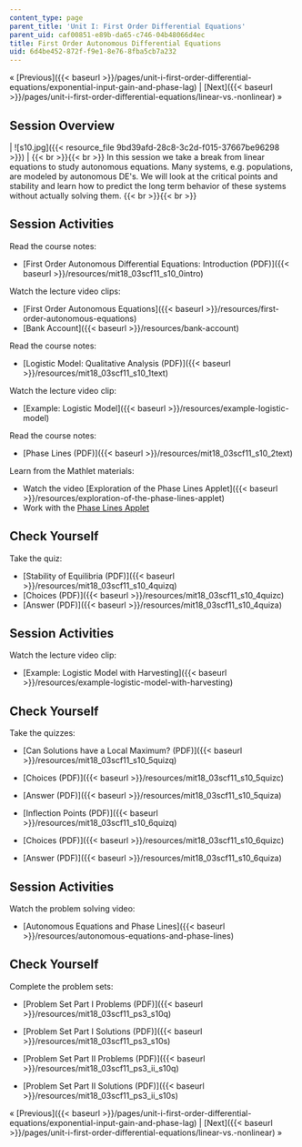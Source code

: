 ```yaml
---
content_type: page
parent_title: 'Unit I: First Order Differential Equations'
parent_uid: caf00851-e89b-da65-c746-04b48066d4ec
title: First Order Autonomous Differential Equations
uid: 6d4be452-872f-f9e1-8e76-8fba5cb7a232
---
```


« [Previous]({{< baseurl >}}/pages/unit-i-first-order-differential-equations/exponential-input-gain-and-phase-lag) | [Next]({{< baseurl >}}/pages/unit-i-first-order-differential-equations/linear-vs.-nonlinear) »

Session Overview
----------------

| ![s10.jpg]({{< resource_file 9bd39afd-28c8-3c2d-f015-37667be96298 >}}) |  {{< br >}}{{< br >}} In this session we take a break from linear equations to study autonomous equations. Many systems, e.g. populations, are modeled by autonomous DE's. We will look at the critical points and stability and learn how to predict the long term behavior of these systems without actually solving them. {{< br >}}{{< br >}}  

Session Activities
------------------

Read the course notes:

*   [First Order Autonomous Differential Equations: Introduction (PDF)]({{< baseurl >}}/resources/mit18_03scf11_s10_0intro)

Watch the lecture video clips:

*   [First Order Autonomous Equations]({{< baseurl >}}/resources/first-order-autonomous-equations)
*   [Bank Account]({{< baseurl >}}/resources/bank-account)

Read the course notes:

*   [Logistic Model: Qualitative Analysis (PDF)]({{< baseurl >}}/resources/mit18_03scf11_s10_1text)

Watch the lecture video clip:

*   [Example: Logistic Model]({{< baseurl >}}/resources/example-logistic-model)

Read the course notes:

*   [Phase Lines (PDF)]({{< baseurl >}}/resources/mit18_03scf11_s10_2text)

Learn from the Mathlet materials:

*   Watch the video [Exploration of the Phase Lines Applet]({{< baseurl >}}/resources/exploration-of-the-phase-lines-applet)
*   Work with the [Phase Lines Applet](/ans7870/18/18.03SC/phaseLines.html "Open in a new window.")

Check Yourself
--------------

Take the quiz:

*   [Stability of Equilibria (PDF)]({{< baseurl >}}/resources/mit18_03scf11_s10_4quizq)
*   [Choices (PDF)]({{< baseurl >}}/resources/mit18_03scf11_s10_4quizc)
*   [Answer (PDF)]({{< baseurl >}}/resources/mit18_03scf11_s10_4quiza)

Session Activities
------------------

Watch the lecture video clip:

*   [Example: Logistic Model with Harvesting]({{< baseurl >}}/resources/example-logistic-model-with-harvesting)

Check Yourself
--------------

Take the quizzes:

*   [Can Solutions have a Local Maximum? (PDF)]({{< baseurl >}}/resources/mit18_03scf11_s10_5quizq)
*   [Choices (PDF)]({{< baseurl >}}/resources/mit18_03scf11_s10_5quizc)
*   [Answer (PDF)]({{< baseurl >}}/resources/mit18_03scf11_s10_5quiza)
  
*   [Inflection Points (PDF)]({{< baseurl >}}/resources/mit18_03scf11_s10_6quizq)
*   [Choices (PDF)]({{< baseurl >}}/resources/mit18_03scf11_s10_6quizc)
*   [Answer (PDF)]({{< baseurl >}}/resources/mit18_03scf11_s10_6quiza)

Session Activities
------------------

Watch the problem solving video:

*   [Autonomous Equations and Phase Lines]({{< baseurl >}}/resources/autonomous-equations-and-phase-lines)

Check Yourself
--------------

Complete the problem sets:

*   [Problem Set Part I Problems (PDF)]({{< baseurl >}}/resources/mit18_03scf11_ps3_s10q)
*   [Problem Set Part I Solutions (PDF)]({{< baseurl >}}/resources/mit18_03scf11_ps3_s10s)
  
*   [Problem Set Part II Problems (PDF)]({{< baseurl >}}/resources/mit18_03scf11_ps3_ii_s10q)
*   [Problem Set Part II Solutions (PDF)]({{< baseurl >}}/resources/mit18_03scf11_ps3_ii_s10s)

« [Previous]({{< baseurl >}}/pages/unit-i-first-order-differential-equations/exponential-input-gain-and-phase-lag) | [Next]({{< baseurl >}}/pages/unit-i-first-order-differential-equations/linear-vs.-nonlinear) »